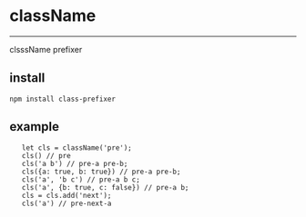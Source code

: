 # className
---

clsssName prefixer

## install

```
npm install class-prefixer
```

## example

```javascrpt
   let cls = className('pre');
   cls() // pre
   cls('a b') // pre-a pre-b;
   cls({a: true, b: true}) // pre-a pre-b;
   cls('a', 'b c') // pre-a b c;
   cls('a', {b: true, c: false}) // pre-a b;
   cls = cls.add('next');
   cls('a') // pre-next-a
```